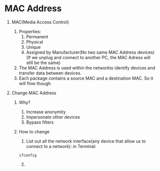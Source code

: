 # MAC Address
1. MAC(Media Access Control)
    1. Properties:
        1. Permanent
        2. Physical
        3. Unique
        4. Assigned by Manufacturer(No two same MAC Address devices)(If we unplug and connect to another PC, the MAC Adress will still be the same)
    2. The MAC Address is used within the networkto identify devices and transfer data between devices.
    3. Each package contains a source MAC and a destination MAC. So it will flow though

2. Change MAC Address
    1. Why?
        1. Increase anonymity
        2. Impersonate other devices
        3. Bypass filters
    2. How to change
        1. List out all the network interface(any device that allow us to connect to a network): in Terminal:

        ```ifconfig```

        2. 



